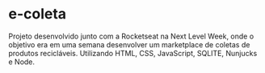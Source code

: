 # e-coleta
 
 Projeto desenvolvido junto com a Rocketseat na Next Level Week, onde o objetivo era em uma semana desenvolver um marketplace de coletas de produtos recicláveis. Utilizando HTML, CSS, JavaScript, SQLITE, Nunjucks e Node.


